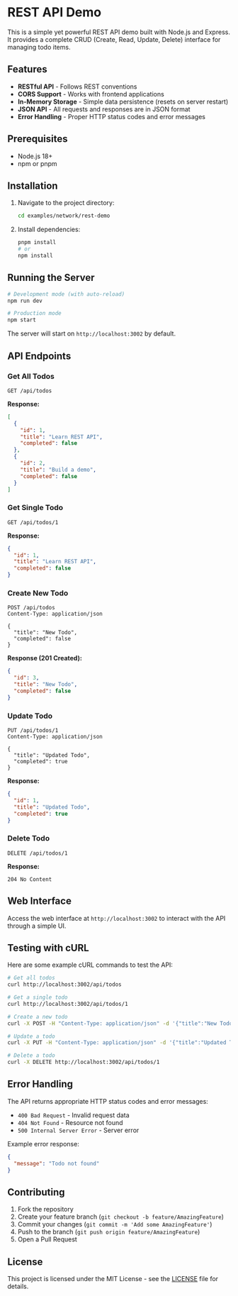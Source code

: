 # REST API Demo

This is a simple yet powerful REST API demo built with Node.js and Express. It provides a complete CRUD (Create, Read, Update, Delete) interface for managing todo items.

## Features

- **RESTful API** - Follows REST conventions
- **CORS Support** - Works with frontend applications
- **In-Memory Storage** - Simple data persistence (resets on server restart)
- **JSON API** - All requests and responses are in JSON format
- **Error Handling** - Proper HTTP status codes and error messages

## Prerequisites

- Node.js 18+
- npm or pnpm

## Installation

1. Navigate to the project directory:
   ```bash
   cd examples/network/rest-demo
   ```

2. Install dependencies:
   ```bash
   pnpm install
   # or
   npm install
   ```

## Running the Server

```bash
# Development mode (with auto-reload)
npm run dev

# Production mode
npm start
```

The server will start on `http://localhost:3002` by default.

## API Endpoints

### Get All Todos

```http
GET /api/todos
```

**Response:**
```json
[
  {
    "id": 1,
    "title": "Learn REST API",
    "completed": false
  },
  {
    "id": 2,
    "title": "Build a demo",
    "completed": false
  }
]
```

### Get Single Todo

```http
GET /api/todos/1
```

**Response:**
```json
{
  "id": 1,
  "title": "Learn REST API",
  "completed": false
}
```

### Create New Todo

```http
POST /api/todos
Content-Type: application/json

{
  "title": "New Todo",
  "completed": false
}
```

**Response (201 Created):**
```json
{
  "id": 3,
  "title": "New Todo",
  "completed": false
}
```

### Update Todo

```http
PUT /api/todos/1
Content-Type: application/json

{
  "title": "Updated Todo",
  "completed": true
}
```

**Response:**
```json
{
  "id": 1,
  "title": "Updated Todo",
  "completed": true
}
```

### Delete Todo

```http
DELETE /api/todos/1
```

**Response:**
```
204 No Content
```

## Web Interface

Access the web interface at `http://localhost:3002` to interact with the API through a simple UI.

## Testing with cURL

Here are some example cURL commands to test the API:

```bash
# Get all todos
curl http://localhost:3002/api/todos

# Get a single todo
curl http://localhost:3002/api/todos/1

# Create a new todo
curl -X POST -H "Content-Type: application/json" -d '{"title":"New Todo"}' http://localhost:3002/api/todos

# Update a todo
curl -X PUT -H "Content-Type: application/json" -d '{"title":"Updated Todo","completed":true}' http://localhost:3002/api/todos/1

# Delete a todo
curl -X DELETE http://localhost:3002/api/todos/1
```

## Error Handling

The API returns appropriate HTTP status codes and error messages:

- `400 Bad Request` - Invalid request data
- `404 Not Found` - Resource not found
- `500 Internal Server Error` - Server error

Example error response:
```json
{
  "message": "Todo not found"
}
```

## Contributing

1. Fork the repository
2. Create your feature branch (`git checkout -b feature/AmazingFeature`)
3. Commit your changes (`git commit -m 'Add some AmazingFeature'`)
4. Push to the branch (`git push origin feature/AmazingFeature`)
5. Open a Pull Request

## License

This project is licensed under the MIT License - see the [LICENSE](LICENSE) file for details.
